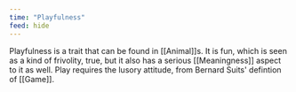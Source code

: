 ```yaml
---
time: "Playfulness"
feed: hide
---
```


Playfulness is a trait that can be found in [[Animal]]s. It is fun, which is seen as a kind of frivolity, true, but it also has a serious [[Meaningness]] aspect to it as well. Play requires the lusory attitude, from Bernard Suits' defintion of [[Game]].